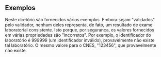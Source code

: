 ## Exemplos

Neste diretório são fornecidos vários exemplos. Embora sejam "validados"
pelo validador, nenhum deles representa, de fato, um resultado de exame
laboratorial consistente. Isto porque, por segurança, os valores fornecidos
em várias propriedades são "incorretos". Por exemplo, o identificador do laboratório é 999999 (um identificador inválido), provavelmente não existe
tal laboratório. O mesmo valore para o CNES, "123456", que provavelmente não
existe.
